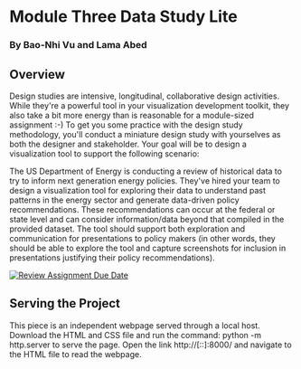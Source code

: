 # Module Three Data Study Lite

### By Bao-Nhi Vu and Lama Abed

## Overview
Design studies are intensive, longitudinal, collaborative design activities. While they're a powerful tool in your visualization development toolkit, they also take a bit more energy than is reasonable for a module-sized assignment :-) To get you some practice with the design study methodology, you'll conduct a miniature design study with yourselves as both the designer and stakeholder. Your goal will be to design a visualization tool to support the following scenario: 

The US Department of Energy is conducting a review of historical data to try to inform next generation energy policies. They've hired your team to design a visualization tool for exploring their data to understand past patterns in the energy sector and generate data-driven policy recommendations. These recommendations can occur at the federal or state level and can consider information/data beyond that compiled in the provided dataset. The tool should support both exploration and communication for presentations to policy makers (in other words, they should be able to explore the tool and capture screenshots for inclusion in presentations justifying their policy recommendations).

[![Review Assignment Due Date](https://classroom.github.com/assets/deadline-readme-button-24ddc0f5d75046c5622901739e7c5dd533143b0c8e959d652212380cedb1ea36.svg)](https://classroom.github.com/a/On0xL5EX)


## Serving the Project

This piece is an independent webpage served through a local host. Download the HTML and CSS file and run the command: python -m http.server to serve the page. Open the link http://[::]:8000/ and navigate to the HTML file to read the webpage.
